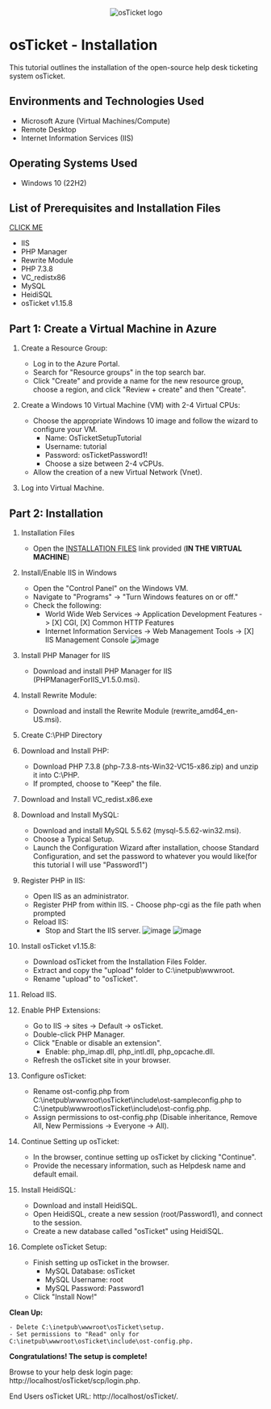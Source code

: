 <p align="center">
<img src="https://i.imgur.com/Clzj7Xs.png" alt="osTicket logo"/>
</p>

<h1>osTicket - Installation</h1>
This tutorial outlines the installation of the open-source help desk ticketing system osTicket.<br />


<h2>Environments and Technologies Used</h2>

- Microsoft Azure (Virtual Machines/Compute)
- Remote Desktop
- Internet Information Services (IIS)

<h2>Operating Systems Used </h2>

- Windows 10</b> (22H2)

<h2>List of Prerequisites and Installation Files</h2>

[CLICK ME](https://drive.google.com/drive/u/1/folders/1APMfNyfNzcxZC6EzdaNfdZsUwxWYChf6)

- IIS
- PHP Manager
- Rewrite Module
- PHP 7.3.8
- VC_redistx86
- MySQL
- HeidiSQL
- osTicket v1.15.8

<h2>Part 1: Create a Virtual Machine in Azure</h2>

1. Create a Resource Group:
    - Log in to the Azure Portal.
    - Search for "Resource groups" in the top search bar.
    - Click "Create" and provide a name for the new resource group, choose a region, and click "Review + create" and then "Create".

2. Create a Windows 10 Virtual Machine (VM) with 2-4 Virtual CPUs:
    - Choose the appropriate Windows 10 image and follow the wizard to configure your VM.
       - Name: OsTicketSetupTutorial
       - Username: tutorial
       - Password: osTicketPassword1!
       - Choose a size between 2-4 vCPUs.
    - Allow the creation of a new Virtual Network (Vnet).
3. Log into Virtual Machine.
   
<h2>Part 2: Installation </h2>

1. Installation Files
    - Open the [INSTALLATION FILES](https://drive.google.com/drive/u/1/folders/1APMfNyfNzcxZC6EzdaNfdZsUwxWYChf6) link provided (**IN THE VIRTUAL MACHINE**)

2. Install/Enable IIS in Windows
    - Open the "Control Panel" on the Windows VM.
    - Navigate to "Programs" -> "Turn Windows features on or off."
    - Check the following:
        - World Wide Web Services -> Application Development Features -> [X] CGI, [X] Common HTTP Features
        - Internet Information Services -> Web Management Tools -> [X] IIS Management Console
![image](https://github.com/mehmhacimic/osTicket-installation/assets/157438082/cee65396-6072-411b-a4ba-35c1ec484232)

3. Install PHP Manager for IIS
    - Download and install PHP Manager for IIS (PHPManagerForIIS_V1.5.0.msi).

4. Install Rewrite Module:
    - Download and install the Rewrite Module (rewrite_amd64_en-US.msi).

5. Create C:\PHP Directory

6. Download and Install PHP:
    - Download PHP 7.3.8 (php-7.3.8-nts-Win32-VC15-x86.zip) and unzip it into C:\PHP.
    - If prompted, choose to "Keep" the file.

7. Download and Install VC_redist.x86.exe
     
8. Download and Install MySQL:
    - Download and install MySQL 5.5.62 (mysql-5.5.62-win32.msi).
    - Choose a Typical Setup.
    - Launch the Configuration Wizard after installation, choose Standard Configuration, and set the password to whatever you would like(for this tutorial I will use "Password1")

9. Register PHP in IIS:
    - Open IIS as an administrator.
    - Register PHP from within IIS.
          - Choose php-cgi as the file path when prompted
    - Reload IIS:
        - Stop and Start the IIS server.
![image](https://github.com/mehmhacimic/osTicket-installation/assets/157438082/418a72b5-8e5a-4e48-9b81-7800530abd2c)
![image](https://github.com/mehmhacimic/osTicket-installation/assets/157438082/95783c1e-e39c-4cfb-8855-c42785b10170)


10. Install osTicket v1.15.8:
    - Download osTicket from the Installation Files Folder.
    - Extract and copy the "upload" folder to C:\inetpub\wwwroot.
    - Rename "upload" to "osTicket".

11. Reload IIS.

12. Enable PHP Extensions:
    - Go to IIS -> sites -> Default -> osTicket.
    - Double-click PHP Manager.
    - Click "Enable or disable an extension".
        - Enable: php_imap.dll, php_intl.dll, php_opcache.dll.
    - Refresh the osTicket site in your browser.

13. Configure osTicket:
    - Rename ost-config.php from C:\inetpub\wwwroot\osTicket\include\ost-sampleconfig.php to C:\inetpub\wwwroot\osTicket\include\ost-config.php.
    - Assign permissions to ost-config.php (Disable inheritance, Remove All, New Permissions -> Everyone -> All).

14. Continue Setting up osTicket:
    - In the browser, continue setting up osTicket by clicking "Continue".
    - Provide the necessary information, such as Helpdesk name and default email.

15. Install HeidiSQL:
    - Download and install HeidiSQL.
    - Open HeidiSQL, create a new session (root/Password1), and connect to the session.
    - Create a new database called "osTicket" using HeidiSQL.

16. Complete osTicket Setup:
    - Finish setting up osTicket in the browser.
        - MySQL Database: osTicket
        - MySQL Username: root
        - MySQL Password: Password1
    - Click "Install Now!"

**Clean Up:**
    
    - Delete C:\inetpub\wwwroot\osTicket\setup.
    - Set permissions to "Read" only for C:\inetpub\wwwroot\osTicket\include\ost-config.php.

**Congratulations! The setup is complete!**

Browse to your help desk login page: http://localhost/osTicket/scp/login.php.

End Users osTicket URL: http://localhost/osTicket/.


